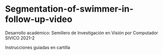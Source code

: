 # Segmentation-of-swimmer-in-follow-up-video
Desarrollo académico: Semillero de Investigación en Visión por Computador SIVICO 2021-2

Instrucciones guiadas en cartilla
